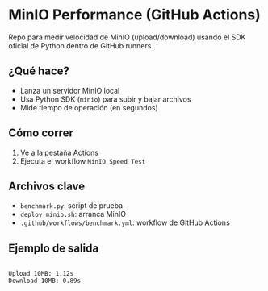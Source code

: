 
# MinIO Performance (GitHub Actions)

Repo para medir velocidad de MinIO (upload/download) usando el SDK oficial de Python dentro de GitHub runners.

## ¿Qué hace?

- Lanza un servidor MinIO local
- Usa Python SDK (`minio`) para subir y bajar archivos
- Mide tiempo de operación (en segundos)

## Cómo correr

1. Ve a la pestaña [Actions](../../actions)
2. Ejecuta el workflow `MinIO Speed Test`

## Archivos clave

- `benchmark.py`: script de prueba
- `deploy_minio.sh`: arranca MinIO
- `.github/workflows/benchmark.yml`: workflow de GitHub Actions

## Ejemplo de salida

```

Upload 10MB: 1.12s
Download 10MB: 0.89s

```
